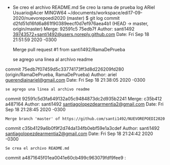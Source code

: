- Se creo el archivo README.md
Se creo la rama de prueba
log ARiel
Usuario@Acer MINGW64 ~/documents/workspace/edi17-09-2020/nuevorepoedi2020 (master)
$ git log
commit d2fd51d16fd6a861f90389eecf0d7ef976aea4b1 (HEAD -> master, origin/master)
Merge: 92591c5 75edb7f
Author: santi1492 <39743572+santi1492@users.noreply.github.com>
Date:   Fri Sep 18 21:51:59 2020 -0300

    Merge pull request #1 from santi1492/RamaDePrueba

    se agrego una linea al archivo readme

commit 75edb7f07459d5c33774173ff3d8d226209fd280 (origin/RamaDePrueba, RamaDePrueba)
Author: ariel <guerendiainariel@gmail.com>
Date:   Fri Sep 18 21:38:05 2020 -0300

    se agrego una linea al archivo readme

commit 92591c5d3fa649132a05c9484873dc2d935b2241
Merge: c35b412 a487164
Author: santi1492 <santiagolopezdearmentia2@gmail.com>
Date:   Fri Sep 18 21:28:45 2020 -0300

    Merge branch 'master' of https://github.com/santi1492/NUEVOREPOEDI2020

commit c35b4129a6b0f9f2d74da134fb0ebf59e1a3cdef
Author: santi1492 <santiagolopezdearmentia2@gmail.com>
Date:   Fri Sep 18 21:24:42 2020 -0300

    Se crea el archivo README.md

commit a4871645f01ea0041e60cb499c963079fdf9fee9
:
